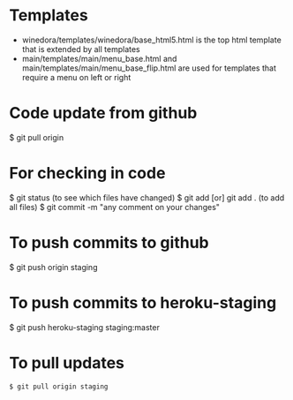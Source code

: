 # Templates
  * winedora/templates/winedora/base_html5.html is the top html template that is extended by all templates
  * main/templates/main/menu_base.html and main/templates/main/menu_base_flip.html are used for templates that require a menu on left or right

# Code update from github

  $ git pull origin
  
# For checking in code

  $ git status (to see which files have changed)
  $ git add <file names> [or] git add . (to add all files)
  $ git commit -m "any comment on your changes"
  
# To push commits to github

  $ git push origin staging

# To push commits to heroku-staging

  $ git push heroku-staging staging:master

# To pull updates

	$ git pull origin staging
